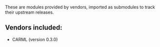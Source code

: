 These are modules provided by vendors, imported as submodules to track their upstream releases.

## Vendors included:

* CARML (version 0.3.0)

